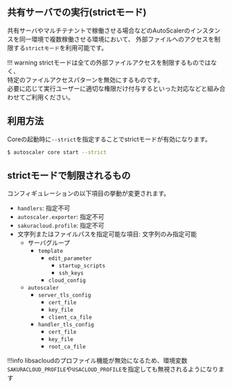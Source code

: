 ## 共有サーバでの実行(strictモード)

共有サーバやマルチテナントで稼働させる場合などのAutoScalerのインスタンスを同一環境で複数稼働させる環境において、
外部ファイルへのアクセスを制限する`strictモード`を利用可能です。  

!!! warning
    strictモードは全ての外部ファイルアクセスを制限するものではなく、  
    特定のファイルアクセスパターンを無効にするものです。  
    必要に応じて実行ユーザーに適切な権限だけ付与するといった対応などと組み合わせてご利用ください。

## 利用方法

Coreの起動時に`--strict`を指定することでstrictモードが有効になります。

```bash
$ autoscaler core start --strict
```

## strictモードで制限されるもの

コンフィギュレーションの以下項目の挙動が変更されます。

- `handlers`: 指定不可
- `autoscaler.exporter`: 指定不可
- `sakuracloud.profile`: 指定不可
- 文字列またはファイルパスを指定可能な項目: 文字列のみ指定可能
    - サーバグループ
        - `template`
            - `edit_parameter`
                - `startup_scripts` 
                - `ssh_keys`
            - `cloud_config`
    - `autoscaler`
        - `server_tls_config`
            - `cert_file`
            - `key_file`
            - `client_ca_file`
        - `handler_tls_config`
            - `cert_file`
            - `key_file`
            - `root_ca_file`

!!!info
  libsacloudのプロファイル機能が無効になるため、環境変数`SAKURACLOUD_PROFILE`や`USACLOUD_PROFILE`を指定しても無視されるようになります